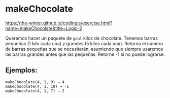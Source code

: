# makeChocolate

https://the-winter.github.io/codingjs/exercise.html?name=makeChocolate&title=Logic-2

Queremos hacer un paquete de `goal` kilos de chocolate. Tenemos barras pequeñas (1 kilo cada una) y grandes (5 kilos cada una). Retorna el número de barras pequeñas que se necesitarán, asumiendo que siempre usaremos las barras grandes antes que las pequeñas. Retorne -1 si no puede lograrse.

## Ejemplos:
```
makeChocolate(4, 1, 9) → 4
makeChocolate(4, 1, 10) → -1
makeChocolate(4, 1, 7) → 2
```

